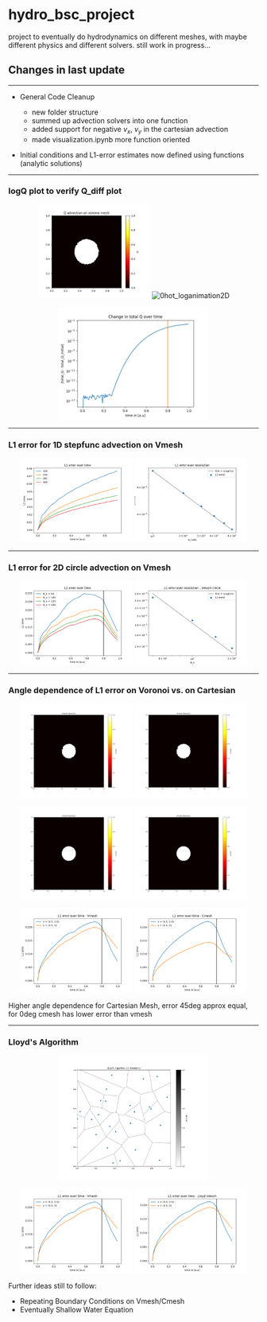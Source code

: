 # hydro_bsc_project
project to eventually do hydrodynamics on different meshes, with maybe different physics and different solvers. still work in progress...

## Changes in last update
---
- General Code Cleanup
  - new folder structure
  - summed up advection solvers into one function
  - added support for negative $v_x$, $v_y$ in the cartesian advection
  - made visualization.ipynb more function oriented

- Initial conditions and L1-error estimates now defined using functions (analytic solutions)

---
### logQ plot to verify Q_diff plot

<p align="center">
  <img src="/figures/0hot_animation2D.gif" alt="0hot_animation2D" width="45%">
  <img src="/figures/0hot_loganimation2D.gif" alt="0hot_loganimation2D" width="45%">
</p>
<p align="center">
  <img src="/figures/0Q_conservation_with_analytic_line.png" alt="0hot_animation2D" width="60%">
</p>



---
### L1 error for 1D stepfunc advection on Vmesh

<p align="center">
  <img src="/figures/0L1_over_time_1D_adv.png" alt="0L1_over_time_1D_adv" width="45%">
  <img src="/figures/0L1_error_over_N_1D_adv.png" alt="delta_Q_total_float_precision" width="45%">
</p>

---
### L1 error for 2D circle advection on Vmesh

<p align="center">
  <img src="/figures/0L1_over_time2D_Vmesh_Circle.png" alt="0L1_over_time2D_Vmesh_Circle" width="45%">
  <img src="/figures/0L1_error_over_N_2D_Vmesh_Circle.png" alt="delta_Q_total_float_precision" width="45%">
</p>

---
### Angle dependence of L1 error on Voronoi vs. on Cartesian
<p align="center">
  <img src="/figures/0animation_vmesh_circle_upright.gif" alt="0animation_vmesh_circle_upright" width="45%">
  <img src="/figures/0animation_vmesh_circle_right.gif" alt="0animation_vmesh_circle_right" width="45%">
</p>

<p align="center">
  <img src="/figures/0animation_cmesh_circle_upright.gif" alt="0animation_cmesh_circle_upright" width="45%">
  <img src="/figures/0animation_cmesh_circle_right.gif" alt="0animation_cmesh_circle_right" width="45%">
</p>
<p align="center">
  <img src="/figures/0L1_error_over_time_up_right_comp_vmesh.png" alt="0L1_error_over_time_up_right_comp_vmesh" width="45%">
  <img src="/figures/0L1_error_over_time_up_right_comp_cmesh.png" alt="0L1_error_over_time_up_right_comp_cmesh" width="45%">
</p>
Higher angle dependence for Cartesian Mesh, error 45deg approx equal, for 0deg cmesh has lower error than vmesh

---
### Lloyd's Algorithm

<p align="center">
  <img src="/figures/0lloyds_algorithm.gif" alt="0animation_vmesh_circle_upright" width="60%">
</p>
<p align="center">
  <img src="/figures/0L1_error_over_time_up_right_comp_vmesh.png" alt="0L1_error_over_time_up_right_comp_vmesh" width="45%">
  <img src="/figures/0L1_error_over_time_lloyd.png" alt="0L1_error_over_time_up_right_comp_cmesh" width="45%">
</p>


Further ideas still to follow:
- Repeating Boundary Conditions on Vmesh/Cmesh
- Eventually Shallow Water Equation